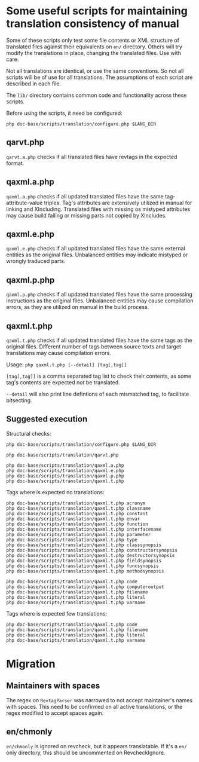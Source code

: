 # Some useful scripts for maintaining translation consistency of manual

Some of these scripts only test some file contents or XML structure
of translated files against their equivalents on `en/` directory.
Others will try modify the translations in place, changing the
translated files. Use with care.

Not all translations are identical, or use the same conventions.
So not all scripts will be of use for all translations. The
assumptions of each script are described in each file.

The `lib/` directory contains common code and functionality
across these scripts.

Before using the scripts, it need be configured:
```
php doc-base/scripts/translation/configure.php $LANG_DIR
```

## qarvt.php

`qarvt.a.php` checks if all translated files have revtags in the
expected format.

## qaxml.a.php

`qaxml.a.php` checks if all updated translated files have
the same tag-attribute-value triples. Tag's attributes are extensively
utilized in manual for linking and XIncluding. Translated files with
missing os mistyped attributes may cause build failing or missing
parts not copied by XIncludes.

## qaxml.e.php

`qaxml.e.php` checks if all updated translated files have
the same external entities as the original files. Unbalanced entities
may indicate mistyped or wrongly traduced parts.

## qaxml.p.php

`qaxml.p.php` checks if all updated translated files have
the same processing instructions as the original files. Unbalanced entities
may cause compilation errors, as they are utilized on manual in the build
process.

## qaxml.t.php

`qaxml.t.php` checks if all updated translated files have
the same tags as the original files. Different number of tags between
source texts and target translations may cause compilation errors.

Usage: `php qaxml.t.php [--detail] [tag[,tag]]`

`[tag[,tag]]` is a comma separated tag list to check their
contents, as some tag's contents are expected *not* be translated.

`--detail` will also print line defintions of each mismatched tag,
to facilitate bitsecting.

## Suggested execution

Structural checks:

```
php doc-base/scripts/translation/configure.php $LANG_DIR

php doc-base/scripts/translation/qarvt.php

php doc-base/scripts/translation/qaxml.a.php
php doc-base/scripts/translation/qaxml.e.php
php doc-base/scripts/translation/qaxml.p.php
php doc-base/scripts/translation/qaxml.t.php
```
Tags where is expected no translations:
```
php doc-base/scripts/translation/qaxml.t.php acronym
php doc-base/scripts/translation/qaxml.t.php classname
php doc-base/scripts/translation/qaxml.t.php constant
php doc-base/scripts/translation/qaxml.t.php envar
php doc-base/scripts/translation/qaxml.t.php function
php doc-base/scripts/translation/qaxml.t.php interfacename
php doc-base/scripts/translation/qaxml.t.php parameter
php doc-base/scripts/translation/qaxml.t.php type
php doc-base/scripts/translation/qaxml.t.php classsynopsis
php doc-base/scripts/translation/qaxml.t.php constructorsynopsis
php doc-base/scripts/translation/qaxml.t.php destructorsynopsis
php doc-base/scripts/translation/qaxml.t.php fieldsynopsis
php doc-base/scripts/translation/qaxml.t.php funcsynopsis
php doc-base/scripts/translation/qaxml.t.php methodsynopsis

php doc-base/scripts/translation/qaxml.t.php code
php doc-base/scripts/translation/qaxml.t.php computeroutput
php doc-base/scripts/translation/qaxml.t.php filename
php doc-base/scripts/translation/qaxml.t.php literal
php doc-base/scripts/translation/qaxml.t.php varname
```
Tags where is expected few translations:
```
php doc-base/scripts/translation/qaxml.t.php code
php doc-base/scripts/translation/qaxml.t.php filename
php doc-base/scripts/translation/qaxml.t.php literal
php doc-base/scripts/translation/qaxml.t.php varname
```

# Migration

## Maintainers with spaces

The regex on `RevtagParser` was narrowed to not accept maintainer's names
with spaces. This need to be confirmed on all active translations, or
the regex modified to accept spaces again.

## en/chmonly

`en/chmonly` is ignored on revcheck, but it appears translatable. If it's a
`en/` only directory, this should be uncommented on RevcheckIgnore.
